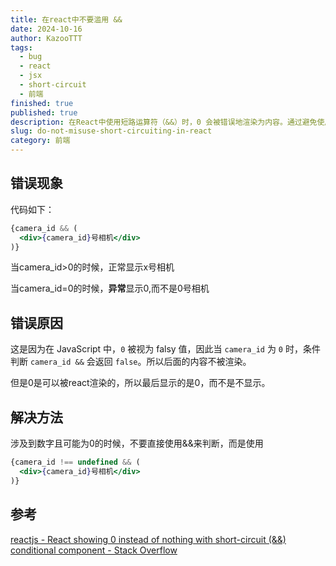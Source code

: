 ```yaml
---
title: 在react中不要滥用 &&
date: 2024-10-16
author: KazooTTT
tags:
  - bug
  - react
  - jsx
  - short-circuit
  - 前端
finished: true
published: true
description: 在React中使用短路运算符（&&）时，0 会被错误地渲染为内容。通过避免使用 && 判断数字，特别是可能为 0 的值，可以确保正确的内容显示，例如显示 0号相机 而非仅仅显示 0。
slug: do-not-misuse-short-circuiting-in-react
category: 前端
---
```


## 错误现象

代码如下：

``` jsx
{camera_id && (
  <div>{camera_id}号相机</div>
)}
```

当camera_id>0的时候，正常显示x号相机

当camera_id=0的时候，**异常**显示0,而不是0号相机

## 错误原因

这是因为在 JavaScript 中，`0` 被视为 falsy 值，因此当 `camera_id` 为 `0` 时，条件判断 `camera_id &&` 会返回 `false`。所以后面的内容不被渲染。

但是0是可以被react渲染的，所以最后显示的是0，而不是不显示。

## 解决方法

涉及到数字且可能为0的时候，不要直接使用&&来判断，而是使用

``` jsx
{camera_id !== undefined && (
  <div>{camera_id}号相机</div>
)}
```

## 参考

[reactjs - React showing 0 instead of nothing with short-circuit (&&) conditional component - Stack Overflow](https://stackoverflow.com/questions/53048037/react-showing-0-instead-of-nothing-with-short-circuit-conditional-component)